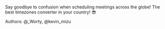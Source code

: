 Say goodbye to confusion when scheduling meetings across the globe! The best timezones converter in your country! 😎

Authors: @_Worty, @kevin_mizu
